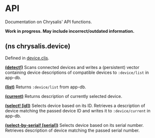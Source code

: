 # API

Documentation on Chrysalis' API functions.

**Work in progress. May include incorrect/outdated information.**


## (ns chrysalis.device)

Defined in [device.cljs](/src/chrysalis/device.cljs).

[**(detect!)**](/src/chrysalis/device.cljs#L135-L136)
Scans connected devices and writes a (persistent) vector containing device descriptions of compatible devices to 
`:device/list` in app-db.

[**(list)**](/src/chrysalis/device.cljs#L138-L139)
Returns `:device/list` from app-db.

[**(current)**](/src/chrysalis/device.cljs#L141-L142)
Returns description of currently selected device.

[**(select! [id])**](/src/chrysalis/device.cljs#L144-L145)
Selects device based on its ID. Retrieves a description of device matching the passed device ID and writes it to `:device/current` in app-db.

[**(select-by-serial! [serial])**](/src/chrysalis/device.cljs#L147-L148)
Selects device based on its serial number. Retrieves description of device matching the passed serial number.

